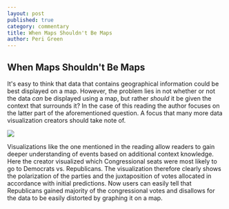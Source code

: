 ```yaml
---
layout: post
published: true
category: commentary
title: When Maps Shouldn't Be Maps
author: Peri Green
---
```

## When Maps Shouldn't Be Maps

It's easy to think that data that contains geographical information could be best displayed on a map. However, the problem lies in not whether or not the data _can_ be displayed using a map, but rather _should_ it be given the context that surrounds it? In the case of this reading the author focuses on the latter part of the aforementioned question. A focus that many more data visualization creators should take note of. 

![]({{site.baseurl}}/http://elections.nytimes.com/2010/results/house/big-board)

Visualizations like the one mentioned in the reading allow readers to gain deeper understanding of events based on additional context knowledge. Here the creator visualized which Congressional seats were most likely to go to Democrats vs. Republicans. The visualization therefore clearly shows the polarization of the parties and the juxtaposition of votes allocated in accordance with initial predictions. Now users can easily tell that Republicans gained majority of the congressional votes and disallows for the data to be easily distorted by graphing it on a map. 
